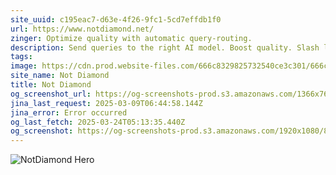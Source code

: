 ```yaml
---
site_uuid: c195eac7-d63e-4f26-9fc1-5cd7effdb1f0
url: https://www.notdiamond.net/
zinger: Optimize quality with automatic query-routing.
description: Send queries to the right AI model. Boost quality. Slash latency and costs. All in a single line of code.
tags: 
image: https://cdn.prod.website-files.com/666c8329825732540ce3c301/666c8329825732540ce3c365_webclip.png
site_name: Not Diamond
title: Not Diamond
og_screenshot_url: https://og-screenshots-prod.s3.amazonaws.com/1366x768/80/false/5cebfb5962687c9da9e393580f9d4cad96647fa1ba2038f837ad51a64f78ed35.jpeg
jina_last_request: 2025-03-09T06:44:58.144Z
jina_error: Error occurred
og_last_fetch: 2025-03-24T05:13:35.440Z
og_screenshot: https://og-screenshots-prod.s3.amazonaws.com/1920x1080/80/false/5cebfb5962687c9da9e393580f9d4cad96647fa1ba2038f837ad51a64f78ed35.jpeg
---
```


![NotDiamond Hero](https://i.imgur.com/8WPnmmG.png)

